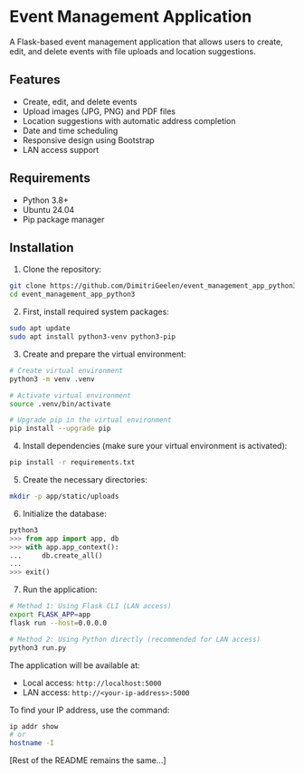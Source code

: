 # Event Management Application

A Flask-based event management application that allows users to create, edit, and delete events with file uploads and location suggestions.

## Features

- Create, edit, and delete events
- Upload images (JPG, PNG) and PDF files
- Location suggestions with automatic address completion
- Date and time scheduling
- Responsive design using Bootstrap
- LAN access support

## Requirements

- Python 3.8+
- Ubuntu 24.04
- Pip package manager

## Installation

1. Clone the repository:
```bash
git clone https://github.com/DimitriGeelen/event_management_app_python3.git
cd event_management_app_python3
```

2. First, install required system packages:
```bash
sudo apt update
sudo apt install python3-venv python3-pip
```

3. Create and prepare the virtual environment:
```bash
# Create virtual environment
python3 -m venv .venv

# Activate virtual environment
source .venv/bin/activate

# Upgrade pip in the virtual environment
pip install --upgrade pip
```

4. Install dependencies (make sure your virtual environment is activated):
```bash
pip install -r requirements.txt
```

5. Create the necessary directories:
```bash
mkdir -p app/static/uploads
```

6. Initialize the database:
```python
python3
>>> from app import app, db
>>> with app.app_context():
...     db.create_all()
... 
>>> exit()
```

7. Run the application:
```bash
# Method 1: Using Flask CLI (LAN access)
export FLASK_APP=app
flask run --host=0.0.0.0

# Method 2: Using Python directly (recommended for LAN access)
python3 run.py
```

The application will be available at:
- Local access: `http://localhost:5000`
- LAN access: `http://<your-ip-address>:5000`

To find your IP address, use the command:
```bash
ip addr show
# or
hostname -I
```

[Rest of the README remains the same...]